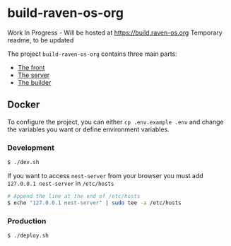 # build-raven-os-org
Work In Progress - Will be hosted at https://build.raven-os.org
Temporary readme, to be updated

The project `build-raven-os-org` contains three main parts:

 - [The front](front/README.md)
 - [The server](server/README.md)
 - [The builder](builder/README.md)

## Docker

To configure the project, you can either `cp .env.example .env` and change the variables you want or define environment variables.

### Development

```bash
$ ./dev.sh
```

If you want to access `nest-server` from your browser you must add `127.0.0.1 nest-server` in `/etc/hosts`

```bash
# Append the line at the end of /etc/hosts
$ echo "127.0.0.1 nest-server" | sudo tee -a /etc/hosts
```

### Production

```bash
$ ./deploy.sh
```
